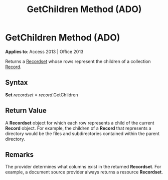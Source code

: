 ﻿---
title: GetChildren Method (ADO)
TOCTitle: GetChildren Method (ADO)
ms:assetid: 998cf640-ffc7-51e1-4d1e-4797f7cdea4a
ms:mtpsurl: https://msdn.microsoft.com/library/JJ249687(v=office.15)
ms:contentKeyID: 48546515
ms.date: 09/18/2015
mtps_version: v=office.15
---

# GetChildren Method (ADO)


**Applies to**: Access 2013 | Office 2013


Returns a [Recordset](recordset-object-ado.md) whose rows represent the children of a collection [Record](record-object-ado.md).

## Syntax

**Set** *recordset* = *record*.GetChildren

## Return Value

A **Recordset** object for which each row represents a child of the current **Record** object. For example, the children of a **Record** that represents a directory would be the files and subdirectories contained within the parent directory.

## Remarks

The provider determines what columns exist in the returned **Recordset**. For example, a document source provider always returns a resource **Recordset**.


